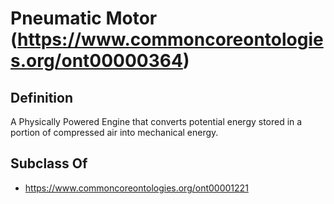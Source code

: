 # Pneumatic Motor (https://www.commoncoreontologies.org/ont00000364)

## Definition
A Physically Powered Engine that converts potential energy stored in a portion of compressed air into mechanical energy.

## Subclass Of
- https://www.commoncoreontologies.org/ont00001221

